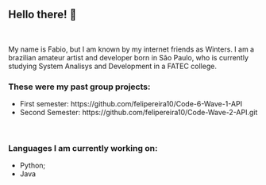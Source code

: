 ## Hello there! 👋

<br>

<p>My name is Fabio, but I am known by my internet friends as Winters. I am a brazilian amateur artist and developer born in São Paulo, who is currently studying System Analisys and Development in a FATEC college.

<br>

<h3>These were my past group projects:</h3>
<ul>
<li>First semester: https://github.com/felipereira10/Code-6-Wave-1-API</li>
<li>Second Semester: https://github.com/felipereira10/Code-Wave-2-API.git</li>
</ul>

<br>

<h3>Languages I am currently working on:</h3>
<ul>
  <li>Python;</li>
  <li>Java</li>
</ul>





